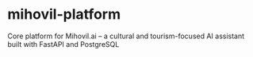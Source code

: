 # mihovil-platform
Core platform for Mihovil.ai – a cultural and tourism-focused AI assistant built with FastAPI and PostgreSQL
